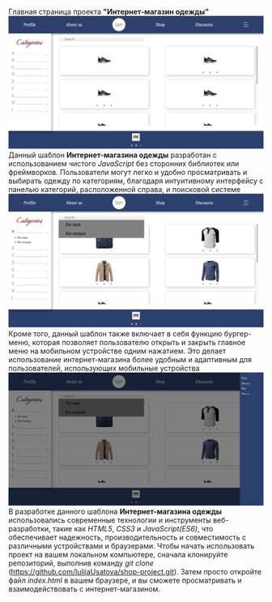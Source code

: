 Главная страница проекта **"Интернет-магазин одежды"** ![Главная страница](./screenshots/main.png)
Данный шаблон **Интернет-магазина одежды** разработан с использованием чистого *JavaScript* без сторонних библиотек или фреймворков. Пользователи могут легко и удобно просматривать и выбирать одежду по категориям, благодаря интуитивному интерфейсу с панелью категорий, расположенной справа, и поисковой системе![Выбор одежды по категориям](./screenshots/categories.png)
Кроме того, данный шаблон также включает в себя функцию бургер-меню, которая позволяет пользователю открыть и закрыть главное меню на мобильном устройстве одним нажатием. Это делает использование интернет-магазина более удобным и адаптивным для пользователей, использующих мобильные устройства ![Бургер](./screenshots/burger.png)
В разработке данного шаблона **Интернет-магазина одежды** использовались современные технологии и инструменты веб-разработки, такие как *HTML5*, *CSS3* и *JavaScript(ES6)*, что обеспечивает надежность, производительность и совместимость с различными устройствами и браузерами.
Чтобы начать использовать проект на вашем локальном компьютере, сначала клонируйте репозиторий, выполнив команду *git clone* (https://github.com/IuliiaUsatova/shop-project.git). Затем просто откройте файл *index.html* в вашем браузере, и вы сможете просматривать и взаимодействовать с интернет-магазином.